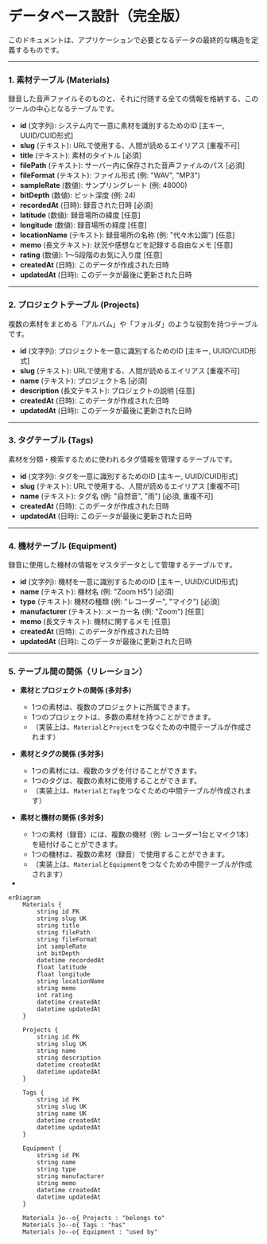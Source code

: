 # データベース設計（完全版）

このドキュメントは、アプリケーションで必要となるデータの最終的な構造を定義するものです。

---

### 1. 素材テーブル (Materials)
録音した音声ファイルそのものと、それに付随する全ての情報を格納する、このツールの中心となるテーブルです。

-   **id** (文字列): システム内で一意に素材を識別するためのID [主キー, UUID/CUID形式]
-   **slug** (テキスト): URLで使用する、人間が読めるエイリアス [重複不可]
-   **title** (テキスト): 素材のタイトル [必須]
-   **filePath** (テキスト): サーバー内に保存された音声ファイルのパス [必須]
-   **fileFormat** (テキスト): ファイル形式 (例: "WAV", "MP3")
-   **sampleRate** (数値): サンプリングレート (例: 48000)
-   **bitDepth** (数値): ビット深度 (例: 24)
-   **recordedAt** (日時): 録音された日時 [必須]
-   **latitude** (数値): 録音場所の緯度 [任意]
-   **longitude** (数値): 録音場所の経度 [任意]
-   **locationName** (テキスト): 録音場所の名称 (例: "代々木公園") [任意]
-   **memo** (長文テキスト): 状況や感想などを記録する自由なメモ [任意]
-   **rating** (数値): 1〜5段階のお気に入り度 [任意]
-   **createdAt** (日時): このデータが作成された日時
-   **updatedAt** (日時): このデータが最後に更新された日時

---

### 2. プロジェクトテーブル (Projects)
複数の素材をまとめる「アルバム」や「フォルダ」のような役割を持つテーブルです。

-   **id** (文字列): プロジェクトを一意に識別するためのID [主キー, UUID/CUID形式]
-   **slug** (テキスト): URLで使用する、人間が読めるエイリアス [重複不可]
-   **name** (テキスト): プロジェクト名 [必須]
-   **description** (長文テキスト): プロジェクトの説明 [任意]
-   **createdAt** (日時): このデータが作成された日時
-   **updatedAt** (日時): このデータが最後に更新された日時

---

### 3. タグテーブル (Tags)
素材を分類・検索するために使われるタグ情報を管理するテーブルです。

-   **id** (文字列): タグを一意に識別するためのID [主キー, UUID/CUID形式]
-   **slug** (テキスト): URLで使用する、人間が読めるエイリアス [重複不可]
-   **name** (テキスト): タグ名 (例: "自然音", "雨") [必須, 重複不可]
-   **createdAt** (日時): このデータが作成された日時
-   **updatedAt** (日時): このデータが最後に更新された日時

---

### 4. 機材テーブル (Equipment)
録音に使用した機材の情報をマスタデータとして管理するテーブルです。

-   **id** (文字列): 機材を一意に識別するためのID [主キー, UUID/CUID形式]
-   **name** (テキスト): 機材名 (例: "Zoom H5") [必須]
-   **type** (テキスト): 機材の種類 (例: "レコーダー", "マイク") [必須]
-   **manufacturer** (テキスト): メーカー名 (例: "Zoom") [任意]
-   **memo** (長文テキスト): 機材に関するメモ [任意]
-   **createdAt** (日時): このデータが作成された日時
-   **updatedAt** (日時): このデータが最後に更新された日時

---

### 5. テーブル間の関係（リレーション）

-   **素材とプロジェクトの関係 (多対多)**
    -   1つの素材は、複数のプロジェクトに所属できます。
    -   1つのプロジェクトは、多数の素材を持つことができます。
    -   （実装上は、`Material`と`Project`をつなぐための中間テーブルが作成されます）

-   **素材とタグの関係 (多対多)**
    -   1つの素材には、複数のタグを付けることができます。
    -   1つのタグは、複数の素材に使用することができます。
    -   （実装上は、`Material`と`Tag`をつなぐための中間テーブルが作成されます）

-   **素材と機材の関係 (多対多)**
    -   1つの素材（録音）には、複数の機材（例: レコーダー1台とマイク1本）を紐付けることができます。
    -   1つの機材は、複数の素材（録音）で使用することができます。
    -   （実装上は、`Material`と`Equipment`をつなぐための中間テーブルが作成されます）
-   

```mermaid
erDiagram
    Materials {
        string id PK
        string slug UK
        string title
        string filePath
        string fileFormat
        int sampleRate
        int bitDepth
        datetime recordedAt
        float latitude
        float longitude
        string locationName
        string memo
        int rating
        datetime createdAt
        datetime updatedAt
    }

    Projects {
        string id PK
        string slug UK
        string name
        string description
        datetime createdAt
        datetime updatedAt
    }

    Tags {
        string id PK
        string slug UK
        string name UK
        datetime createdAt
        datetime updatedAt
    }

    Equipment {
        string id PK
        string name
        string type
        string manufacturer
        string memo
        datetime createdAt
        datetime updatedAt
    }

    Materials }o--o{ Projects : "belongs to"
    Materials }o--o{ Tags : "has"
    Materials }o--o{ Equipment : "used by"

```
